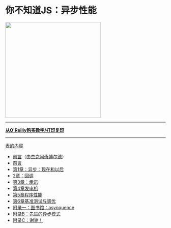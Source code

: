 
# 你不知道JS：异步性能

<img src="cover.jpg" width="300">

* * *

**[从O'Reilly购买数字/打印复印](http://shop.oreilly.com/product/0636920033752.do)**

* * *

[表的内容](toc.md)

-   [前言](foreword.md)（由[杰克阿奇博尔德](http://jakearchibald.com)）
-   [前言](../preface.md)
-   [第1章：异步：现在和以后](ch1.md)
-   [2章：回调](ch2.md)
-   [第3章：承诺](ch3.md)
-   [第4章发电机](ch4.md)
-   [第5章程序性能](ch5.md)
-   [第6章基准测试与调优](ch6.md)
-   [附录一：图书馆：asynquence](apA.md)
-   [附录B：先进的异步模式](apB.md)
-   [附录C：谢谢！](apC.md)
